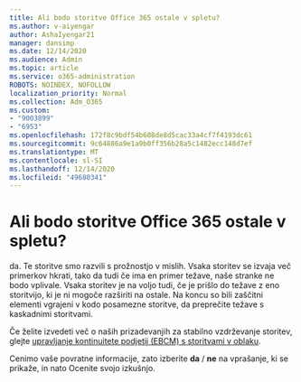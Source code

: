 ```yaml
---
title: Ali bodo storitve Office 365 ostale v spletu?
ms.author: v-aiyengar
author: AshaIyengar21
manager: dansimp
ms.date: 12/14/2020
ms.audience: Admin
ms.topic: article
ms.service: o365-administration
ROBOTS: NOINDEX, NOFOLLOW
localization_priority: Normal
ms.collection: Adm_O365
ms.custom:
- "9003899"
- "6953"
ms.openlocfilehash: 172f8c9bdf54b608de8d5cac33a4cf7f4193dc61
ms.sourcegitcommit: 9c64886a9e1a9b0ff356b28a5c1482ecc148d7ef
ms.translationtype: MT
ms.contentlocale: sl-SI
ms.lasthandoff: 12/14/2020
ms.locfileid: "49680341"
---
```

# <a name="will-office-365-services-stay-online"></a>Ali bodo storitve Office 365 ostale v spletu?

da. Te storitve smo razvili s prožnostjo v mislih. Vsaka storitev se izvaja več primerkov hkrati, tako da tudi če ima en primer težave, naše stranke ne bodo vplivale. Vsaka storitev je na voljo tudi, če je prišlo do težave z eno storitvijo, ki je ni mogoče razširiti na ostale. Na koncu so bili zaščitni elementi vgrajeni v kodo posamezne storitve, da preprečite težave s kaskadnimi storitvami.

Če želite izvedeti več o naših prizadevanjih za stabilno vzdrževanje storitev, glejte [upravljanje kontinuitete podjetij (EBCM) s storitvami v oblaku](https://go.microsoft.com/fwlink/?linkid=2124377).

Cenimo vaše povratne informacije, zato izberite **da** / **ne** na vprašanje, ki se prikaže, in nato Ocenite svojo izkušnjo.